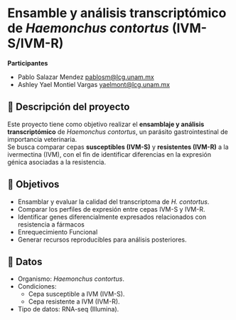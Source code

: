 # Ensamble y análisis transcriptómico de *Haemonchus contortus* (IVM-S/IVM-R)

**Participantes**
- Pablo Salazar Mendez <pablosm@lcg.unam.mx>
- Ashley Yael Montiel Vargas <yaelmont@lcg.unam.mx>

## 📌 Descripción del proyecto
Este proyecto tiene como objetivo realizar el **ensamblaje y análisis transcriptómico** de *Haemonchus contortus*, un parásito gastrointestinal de importancia veterinaria.  
Se busca comparar cepas **susceptibles (IVM-S)** y **resistentes (IVM-R)** a la ivermectina (IVM), con el fin de identificar diferencias en la expresión génica asociadas a la resistencia.

## 🎯 Objetivos
- Ensamblar y evaluar la calidad del transcriptoma de *H. contortus*.  
- Comparar los perfiles de expresión entre cepas IVM-S y IVM-R.  
- Identificar genes diferencialmente expresados relacionados con resistencia a fármacos
- Enrequecimiento Funcional 
- Generar recursos reproducibles para análisis posteriores.

## 🧬 Datos
- Organismo: *Haemonchus contortus*.  
- Condiciones:  
  - Cepa susceptible a IVM (IVM-S).  
  - Cepa resistente a IVM (IVM-R).  
- Tipo de datos: RNA-seq (Illumina).  
